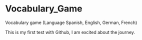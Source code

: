 # Vocabulary_Game
Vocabulary game (Language Spanish, English, German, French)

This is my first test with Github, I am excited about the journey. 
